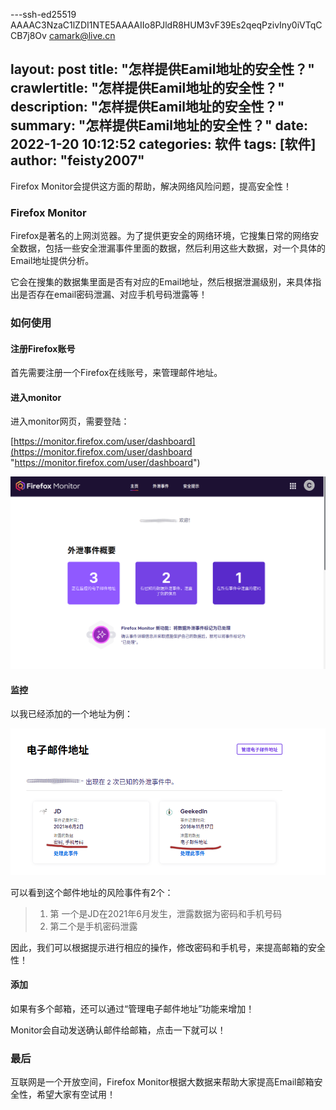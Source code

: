 ---ssh-ed25519 AAAAC3NzaC1lZDI1NTE5AAAAIIo8PJldR8HUM3vF39Es2qeqPzivIny0iVTqCCB7j8Ov camark@live.cn

layout:   post
title:    "怎样提供Eamil地址的安全性？"
crawlertitle: "怎样提供Eamil地址的安全性？"
description:  "怎样提供Eamil地址的安全性？"
summary:  "怎样提供Eamil地址的安全性？"
date: 2022-1-20 10:12:52
categories:   软件
tags: [软件]
author:   "feisty2007"
---

Firefox Monitor会提供这方面的帮助，解决网络风险问题，提高安全性！

### Firefox Monitor

Firefox是著名的上网浏览器。为了提供更安全的网络环境，它搜集日常的网络安全数据，包括一些安全泄漏事件里面的数据，然后利用这些大数据，对一个具体的Email地址提供分析。

它会在搜集的数据集里面是否有对应的Email地址，然后根据泄漏级别，来具体指出是否存在email密码泄漏、对应手机号码泄露等！

### 如何使用

#### 注册Firefox账号

首先需要注册一个Firefox在线账号，来管理邮件地址。

#### 进入monitor

进入monitor网页，需要登陆：

[https://monitor.firefox.com/user/dashboard](https://monitor.firefox.com/user/dashboard "https://monitor.firefox.com/user/dashboard")

![](/assets/images/2022-1-20-0e1e5699-bbdd-4f20-95b2-657874313de8.png)

#### 监控

以我已经添加的一个地址为例：

![](/assets/images/2022-1-20-16a9f459-0727-487f-9bb9-d8074a1e6dcd.png)

可以看到这个邮件地址的风险事件有2个：

>1. 第 一个是JD在2021年6月发生，泄露数据为密码和手机号码
>2. 第二个是手机密码泄露

因此，我们可以根据提示进行相应的操作，修改密码和手机号，来提高邮箱的安全性！

#### 添加

如果有多个邮箱，还可以通过“管理电子邮件地址”功能来增加！

Monitor会自动发送确认邮件给邮箱，点击一下就可以！


### 最后

互联网是一个开放空间，Firefox Monitor根据大数据来帮助大家提高Email邮箱安全性，希望大家有空试用！

